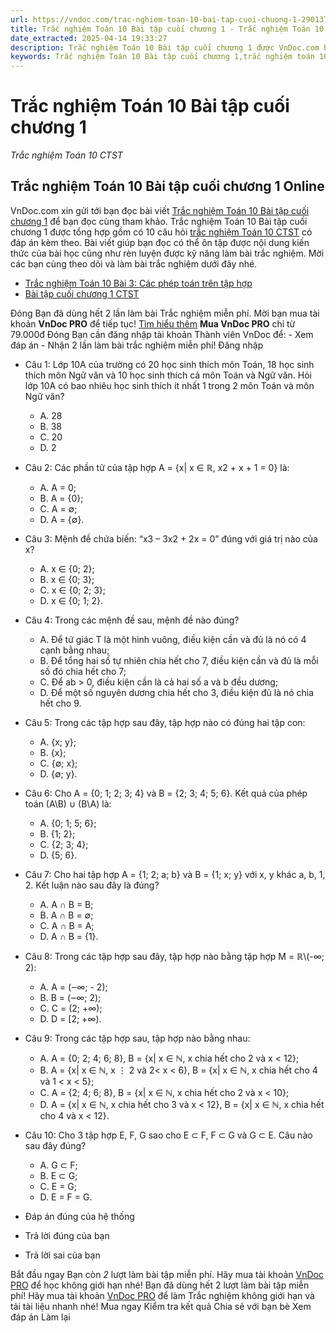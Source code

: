 ```yaml
---
url: https://vndoc.com/trac-nghiem-toan-10-bai-tap-cuoi-chuong-1-290137
title: Trắc nghiệm Toán 10 Bài tập cuối chương 1 - Trắc nghiệm Toán 10 CTST - VnDoc.com
date_extracted: 2025-04-14 19:33:27
description: Trắc nghiệm Toán 10 Bài tập cuối chương 1 được VnDoc.com biên soạn và xin gửi tới bạn đọc cùng tham khảo.
keywords: Trắc nghiệm Toán 10 Bài tập cuối chương 1,trắc nghiệm toán 10,trắc nghiệm toán 10 CTST,toán 10,toán lớp 10,toán 10 CTST,bài tập cuối chương 1,mệnh đề,tập hợp
---
```


# Trắc nghiệm Toán 10 Bài tập cuối chương 1
 _Trắc nghiệm Toán 10 CTST_
## Trắc nghiệm Toán 10 Bài tập cuối chương 1 Online
VnDoc.com xin gửi tới bạn đọc bài viết [Trắc nghiệm Toán 10 Bài tập cuối chương 1](<https://vndoc.com/trac-nghiem-toan-10-bai-tap-cuoi-chuong-1-290137>) để bạn đọc cùng tham khảo.
Trắc nghiệm Toán 10 Bài tập cuối chương 1 được tổng hợp gồm có 10 câu hỏi [trắc nghiệm Toán 10 CTST](<https://vndoc.com/trac-nghiem-toan-10-ctst>) có đáp án kèm theo. Bài viết giúp bạn đọc có thể ôn tập được nội dung kiến thức của bài học cũng như rèn luyện được kỹ năng làm bài trắc nghiệm. Mời các bạn cùng theo dõi và làm bài trắc nghiệm dưới đây nhé.
  * [Trắc nghiệm Toán 10 Bài 3: Các phép toán trên tập hợp](<https://vndoc.com/trac-nghiem-toan-10-bai-3-cac-phep-toan-tren-tap-hop-290136>)
  * [Bài tập cuối chương 1 CTST](<https://vndoc.com/bai-tap-cuoi-chuong-1-ctst-272288>)

Đóng
Bạn đã dùng hết 2 lần làm bài Trắc nghiệm miễn phí. Mời bạn mua tài khoản **VnDoc PRO** để tiếp tục\! [Tìm hiểu thêm](</pro>)
**Mua VnDoc PRO** chỉ từ 79.000đ
Đóng
Bạn cần đăng nhập tài khoản Thành viên VnDoc để:
\- Xem đáp án
\- Nhận 2 lần làm bài trắc nghiệm miễn phí\!
Đăng nhập 
  * Câu 1:
Lớp 10A của trường có 20 học sinh thích môn Toán, 18 học sinh thích môn Ngữ văn và 10 học sinh thích cả môn Toán và Ngữ văn. Hỏi lớp 10A có bao nhiêu học sinh thích ít nhất 1 trong 2 môn Toán và môn Ngữ văn?
    * A. 28
    * B. 38
    * C. 20
    * D. 2
  * Câu 2:
Các phần tử của tập hợp A = \{x| x ∈ ℝ, x2 \+ x + 1 = 0\} là:
    * A. A = 0;
    * B. A = \{0\};
    * C. A = ∅;
    * D. A = \{∅\}.
  * Câu 3:
Mệnh đề chứa biến: “x3 – 3x2 \+ 2x = 0” đúng với giá trị nào của x?
    * A. x ∈ \{0; 2\};
    * B. x ∈ \{0; 3\};
    * C. x ∈ \{0; 2; 3\};
    * D. x ∈ \{0; 1; 2\}.
  * Câu 4:
Trong các mệnh đề sau, mệnh đề nào đúng?
    * A. Để tứ giác T là một hình vuông, điều kiện cần và đủ là nó có 4 cạnh bằng nhau;
    * B. Để tổng hai số tự nhiên chia hết cho 7, điều kiện cần và đủ là mỗi số đó chia hết cho 7;
    * C. Để ab > 0, điều kiện cần là cả hai số a và b đều dương;
    * D. Để một số nguyên dương chia hết cho 3, điều kiện đủ là nó chia hết cho 9.
  * Câu 5:
Trong các tập hợp sau đây, tập hợp nào có đúng hai tập con:
    * A. \{x; y\};
    * B. \{x\};
    * C. \{∅; x\};
    * D. \{∅; y\}.
  * Câu 6:
Cho A = \{0; 1; 2; 3; 4\} và B = \{2; 3; 4; 5; 6\}. Kết quả của phép toán \(A\B\) ∪ \(B\A\) là:
    * A. \{0; 1; 5; 6\};
    * B. \{1; 2\};
    * C. \{2; 3; 4\};
    * D. \{5; 6\}.
  * Câu 7:
Cho hai tập hợp A = \{1; 2; a; b\} và B = \{1; x; y\} với x, y khác a, b, 1, 2. Kết luận nào sau đây là đúng?
    * A. A ∩ B = B;
    * B. A ∩ B = ∅;
    * C. A ∩ B = A;
    * D. A ∩ B = \{1\}.
  * Câu 8:
Trong các tập hợp sau đây, tập hợp nào bằng tập hợp M = ℝ\\\(-∞; 2\):
    * A. A = \(‒∞; - 2\);
    * B. B = \(‒∞; 2\);
    * C. C = \(2; +∞\);
    * D. D = \[2; +∞\).
  * Câu 9:
Trong các tập hợp sau, tập hợp nào bằng nhau:
    * A. A = \{0; 2; 4; 6; 8\}, B = \{x| x ∈ ℕ, x chia hết cho 2 và x < 12\};
    * B. A = \{x| x ∈ ℕ, x ⋮ 2 và 2< x < 6\}, B = \{x| x ∈ ℕ, x chia hết cho 4 và 1 < x < 5\};
    * C. A = \{2; 4; 6; 8\}, B = \{x| x ∈ ℕ, x chia hết cho 2 và x < 10\};
    * D. A = \{x| x ∈ ℕ, x chia hết cho 3 và x < 12\}, B = \{x| x ∈ ℕ, x chia hết cho 4 và x < 12\}.
  * Câu 10:
Cho 3 tập hợp E, F, G sao cho E ⊂ F, F ⊂ G và G ⊂ E. Câu nào sau đây đúng?
    * A. G ⊂ F;
    * B. E ⊂ G;
    * C. E = G;
    * D. E = F = G.

  * Đáp án đúng của hệ thống
  * Trả lời đúng của bạn
  * Trả lời sai của bạn

Bắt đầu ngay
Bạn còn _2_ lượt làm bài tập miễn phí. Hãy mua tài khoản [VnDoc PRO](</pro>) để học không giới hạn nhé\!  Bạn đã dùng hết 2 lượt làm bài tập miễn phí\! Hãy mua tài khoản [VnDoc PRO](</pro>) để làm Trắc nghiệm không giới hạn và tải tài liệu nhanh nhé\!  Mua ngay
Kiểm tra kết quả Chia sẻ với bạn bè Xem đáp án Làm lại
